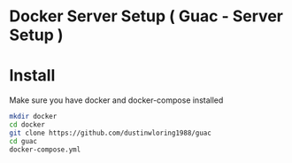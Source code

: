 # Docker Server Setup ( Guac - Server Setup )

# Install

Make sure you have docker and docker-compose installed

```sh
mkdir docker
cd docker
git clone https://github.com/dustinwloring1988/guac
cd guac
docker-compose.yml
```
